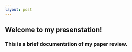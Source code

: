 ```yaml
---
layout: post
---
```


## Welcome to my presenstation!

### This is a brief documentation of my paper review. 

